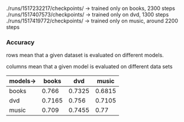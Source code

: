 ###
./runs/1517232217/checkpoints/ -> trained only on books, 2300 steps
./runs/1517407573/checkpoints/ -> trained only on dvd, 1300 steps
./runs/1517419772/checkpoints/ -> trained only on music, around 2200 steps

### Accuracy
rows mean that a given dataset is evaluated on different models.

columns mean that a given model is evaluated on different data sets

|models->|books|dvd|music|
|---|---|---|---|
|books|0.766|0.7325|0.6815|
|dvd|0.7165|0.756|0.7105|
|music|0.709|0.7455|0.77|
